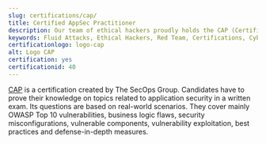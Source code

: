 ```yaml
---
slug: certifications/cap/
title: Certified AppSec Practitioner
description: Our team of ethical hackers proudly holds the CAP (Certified AppSec Practitioner) certification, among many others.
keywords: Fluid Attacks, Ethical Hackers, Red Team, Certifications, Cybersecurity, Pentesters, Whitehat Hackers, CAP
certificationlogo: logo-cap
alt: Logo CAP
certification: yes
certificationid: 40
---
```


[CAP](https://secops.group/product/certified-application-security-practitioner/)
is a certification created by The SecOps Group.
Candidates have to prove their knowledge
on topics related to application security in a written exam.
Its questions are based on real-world scenarios.
They cover mainly OWASP Top 10 vulnerabilities,
business logic flaws,
security misconfigurations,
vulnerable components,
vulnerability exploitation,
best practices
and defense-in-depth measures.
